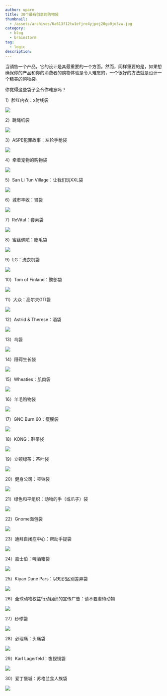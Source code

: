 ```yaml
---
author: upare
title: 30个最有创意的购物袋
thumbnail:
  - /assets/archives/6a613f12tw1efjre4yjpej20go0je3zw.jpg
category:
  - blog
  - brainstorm
tag:
  - logic
description: 
---
```

当销售一个产品，它的设计是其最重要的一个方面。然而，同样重要的是，如果想确保你的产品和你的消费者的购物体验是令人难忘的，一个很好的方法就是设计一个精美的购物袋。

你觉得这些袋子会令你难忘吗？

1）脸红内衣：x射线袋

![](/assets/archives/6a613f12tw1efjre4yjpej20go0je3zw.jpg)

2）跳绳纸袋

![](/assets/archives/6a613f12tw1efjrea8h1fj20go0apq3b.jpg)

3）ASPE犯罪故事：左轮手枪袋

![](/assets/archives/6a613f12tw1efjrdw0mx4j20go0an0t8.jpg)

4）牵着宠物的购物袋

![](/assets/archives/6a613f12tw1efjrdvchuhj20go0f53z1.jpg)

5）San Li Tun Village：让我们玩XXL袋

![](/assets/archives/6a613f12tw1efjrdwvcjwj20go0b0aaf.jpg)

6）城市丰收：胃袋

![](/assets/archives/6a613f12tw1efjre0htsgj20go0dm74w.jpg)

7）ReVital：套索袋

![](/assets/archives/6a613f12tw1efjre9pb43j20go05mt8z.jpg)

8）蜜丝佛陀：睫毛袋

![](/assets/archives/6a613f12tw1efjre3058tj20go08x0t7.jpg)

9）LG：洗衣机袋

![](/assets/archives/6a613f12tw1efjreb06sxj20go0gljsr.jpg)

10）Tom of Finland：胯部袋

![](/assets/archives/6a613f12tw1efjre48f1mj20go08fq3k.jpg)

11）大众：高尔夫GTI袋

![](/assets/archives/6a613f12tw1efjre1qu9qj20go0eydgg.jpg)

12）Astrid &amp; Therese：酒袋

![](/assets/archives/6a613f12tw1efjre3pgsyj20go06o3yp.jpg)

13）鸟袋

![](/assets/archives/6a613f12tw1efjre5j1kgj20go0g7glr.jpg)

14）阻碍生长袋

![](/assets/archives/6a613f12tw1efjredj607j20go0a2wf5.jpg)

15）Wheaties：肌肉袋

![](/assets/archives/6a613f12tw1efjre2gas1j20go06z74q.jpg)

16）羊毛购物袋

![](/assets/archives/6a613f12tw1efjrec76vjj20go0f7jsd.jpg)

17）GNC Burn 60：瘦腰袋

![](/assets/archives/6a613f12tw1efjre7az0mj20go09rglz.jpg)

18）KONG：鞋带袋

![](/assets/archives/6a613f12tw1efjreberiwj20go0d4ab1.jpg)

19）立顿绿茶：茶叶袋

![](/assets/archives/6a613f12tw1efjrdzutzxj20go0bwgm8.jpg)

20）健身公司：哑铃袋

![](/assets/archives/6a613f12tw1efjrebufu9j20go0avwf6.jpg)

21）绿色和平组织：动物的手（或爪子）袋

![](/assets/archives/6a613f12tw1efjre17lysj20go0a53z4.jpg)

22）Gnome面包袋

![](/assets/archives/6a613f12tw1efjrdwg9frj20go0kjaar.jpg)

23）迪拜自闭症中心：帮助手提袋

![](/assets/archives/6a613f12tw1efjrdzehmoj20go09kdgb.jpg)

24）嘉士伯：啤酒箱袋

![](/assets/archives/6a613f12tw1efjre61mtpj20go0adjsj.jpg)

25）Kiyan Dane Pars：以知识区别差异袋

![](/assets/archives/6a613f12tw1efjred8p99j20go0efdg5.jpg)

26）全球动物权益行动组织的宣传广告：请不要虐待动物

![](/assets/archives/6a613f12tw1efjre6d85dj20go09074y.jpg)

27）纱球袋

![](/assets/archives/6a613f12tw1efjre6zo0fj20go0ea0sw.jpg)

28）必理痛：头痛袋

![](/assets/archives/6a613f12tw1efjreanrftj20go08xaam.jpg)

29）Karl Lagerfeld：夜视镜袋

![](/assets/archives/6a613f12tw1efjrecjau9j20go0afmy0.jpg)

30）爱丁堡城：苏格兰食人族袋

![](/assets/archives/6a613f12tw1efjre7onurj20go0fujs4.jpg)
